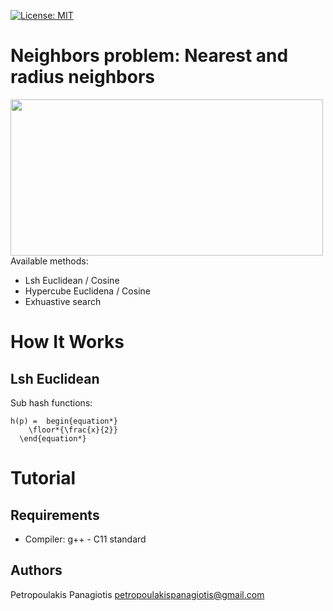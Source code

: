 [![License: MIT](https://img.shields.io/badge/License-MIT-yellow.svg)](https://opensource.org/licenses/MIT)
# Neighbors problem: Nearest and radius neighbors
<img src="https://cdn-images-1.medium.com/max/1600/0*Sk18h9op6uK9EpT8." width="500px" height="250px"> <br />
Available methods: 
* Lsh Euclidean / Cosine
* Hypercube Euclidena / Cosine
* Exhuastive search

# How It Works
## Lsh Euclidean
Sub hash functions:
```
h(p) = 	begin{equation*}
    \floor*{\frac{x}{2}} 
  \end{equation*}
```

# Tutorial 

## Requirements
* Compiler: g++ - C11 standard

## Authors
Petropoulakis Panagiotis petropoulakispanagiotis@gmail.com
